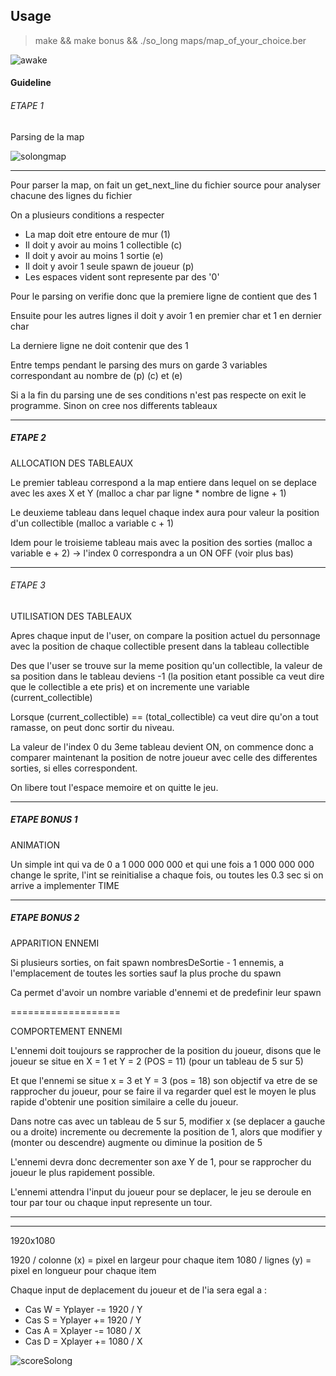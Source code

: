 ## Usage
> make && make bonus && ./so_long maps/map_of_your_choice.ber

![awake](https://user-images.githubusercontent.com/59654989/160252495-a3ff6cf4-4319-4857-99c8-dbcc48d03624.png)

#### Guideline

###### ETAPE 1

Parsing de la map

![solongmap](https://user-images.githubusercontent.com/59654989/160252648-89792a68-a1c8-4ed2-9e86-d338b8b21fc2.PNG)

_________________

Pour parser la map, on fait un get_next_line du fichier source pour analyser chacune des
lignes du fichier

On a plusieurs conditions a respecter

- La map doit etre entoure de mur (1)
- Il doit y avoir au moins 1 collectible (c)
- Il doit y avoir au moins 1 sortie (e)
- Il doit y avoir 1 seule spawn de joueur (p)
- Les espaces vident sont represente par des '0'

Pour le parsing on verifie donc que la premiere ligne de contient que des 1

Ensuite pour les autres lignes il doit y avoir 1 en premier char et 1 en dernier char

La derniere ligne ne doit contenir que des 1

Entre temps pendant le parsing des murs on garde 3 variables correspondant au nombre
de (p) (c) et (e)

Si a la fin du parsing une de ses conditions n'est pas respecte on exit le programme.
Sinon on cree nos differents tableaux


_______________

##### ETAPE 2

ALLOCATION DES TABLEAUX

Le premier tableau correspond a la map entiere dans lequel on se deplace avec les axes X et Y
(malloc a char par ligne * nombre de ligne + 1)

Le deuxieme tableau dans lequel chaque index aura pour valeur la position d'un collectible
(malloc a variable c + 1)

Idem pour le troisieme tableau mais avec la position des sorties
(malloc a variable e + 2) -> l'index 0 correspondra a un ON OFF (voir plus bas)

_______________

###### ETAPE 3

UTILISATION DES TABLEAUX

Apres chaque input de l'user, on compare la position actuel du personnage avec la position
de chaque collectible present dans la tableau collectible

Des que l'user se trouve sur la meme position qu'un collectible, la valeur de sa position dans
le tableau deviens -1 (la position etant possible ca veut dire que le collectible a ete pris)
et on incremente une variable (current_collectible)

Lorsque (current_collectible) == (total_collectible) ca veut dire qu'on a tout ramasse, on peut
donc sortir du niveau.

La valeur de l'index 0 du 3eme tableau devient ON, on commence donc a comparer maintenant la
position de notre joueur avec celle des differentes sorties, si elles correspondent.

On libere tout l'espace memoire et on quitte le jeu.

_____________

##### ETAPE BONUS 1

ANIMATION

Un simple int qui va de 0 a 1 000 000 000 et qui une fois a 1 000 000 000 change le sprite,
 l'int se reinitialise a chaque fois, ou toutes les 0.3 sec si on arrive a implementer TIME

____________

##### ETAPE BONUS 2

APPARITION ENNEMI

Si plusieurs sorties, on fait spawn nombresDeSortie - 1 ennemis, a l'emplacement de
toutes les sorties sauf la plus proche du spawn

Ca permet d'avoir un nombre variable d'ennemi et de predefinir leur spawn

===================

COMPORTEMENT ENNEMI

L'ennemi doit toujours se rapprocher de la position du joueur, disons que le joueur
se situe en X = 1 et Y = 2 (POS = 11) (pour un tableau de 5 sur 5)

Et que l'ennemi se situe x = 3 et Y = 3 (pos = 18) son objectif va etre de se
rapprocher du joueur, pour se faire il va regarder quel est le moyen le plus rapide
d'obtenir une position similaire a celle du joueur.

Dans notre cas avec un tableau de 5 sur 5, modifier x (se deplacer a gauche ou a droite) 
incremente ou decremente la position de 1, alors que modifier y (monter ou descendre)
augmente ou diminue la position de 5

L'ennemi devra donc decrementer son axe Y de 1, pour se rapprocher du joueur le plus rapidement possible.

L'ennemi attendra l'input du joueur pour se deplacer, le jeu se deroule en tour par tour ou chaque input represente un tour.

______________

______________


1920x1080

1920 / colonne (x) = pixel en largeur pour chaque item
1080 / lignes (y) = pixel en longueur pour chaque item

Chaque input de deplacement du joueur et de l'ia sera egal a :
- Cas W = Yplayer -= 1920 / Y 
- Cas S = Yplayer += 1920 / Y
- Cas A = Xplayer -= 1080 / X
- Cas D = Xplayer += 1080 / X

![scoreSolong](https://user-images.githubusercontent.com/59654989/160252574-f189f762-5cd4-4caf-9d47-7994405488d0.PNG)
